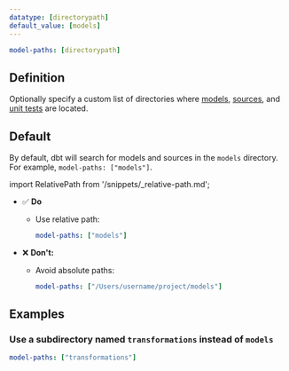 ```yaml
---
datatype: [directorypath]
default_value: [models]
---
```


<File name='dbt_project.yml'>

```yml
model-paths: [directorypath]
```

</File>

## Definition
Optionally specify a custom list of directories where [models](/docs/build/models), [sources](/docs/build/sources), and [unit tests](/docs/build/unit-tests) are located.

## Default
By default, dbt will search for models and sources in the `models` directory. For example, `model-paths: ["models"]`. 

import RelativePath from '/snippets/_relative-path.md';

<RelativePath 
path="model-paths"
absolute="/Users/username/project/models"
/>

- ✅ **Do**
  - Use relative path:
    ```yml
    model-paths: ["models"]
    ```

- ❌ **Don't:**
  - Avoid absolute paths:
    ```yml
    model-paths: ["/Users/username/project/models"]
    ```

## Examples
### Use a subdirectory named `transformations` instead of `models`

<File name='dbt_project.yml'>

```yml
model-paths: ["transformations"]
```

</File>
